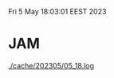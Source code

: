 Fri  5 May 18:03:01 EEST 2023
# JAM
<a href='./cache/202305/05_18.log'>./cache/202305/05_18.log</a>
